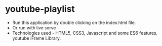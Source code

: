 # youtube-playlist

- Run this application by double clicking on the index.html file.
- Or run with live serve
- Technologies used - HTML5, CSS3, Javascript and some ES6 features, youtube iFrame Library.
